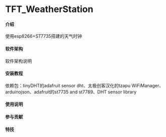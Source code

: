 # TFT_WeatherStation

#### 介绍
使用esp8266+ST7735搭建的天气时钟

#### 软件架构
软件架构说明


#### 安装教程
依赖包：tinyDHT的adafruit sensor dht、太极创客汉化的tzapu WiFiManager、arduinojson、adafruit的st7735 and st7789、DHT sensor library


#### 使用说明



#### 参与贡献




#### 特技

